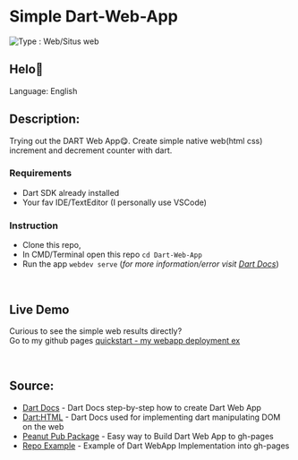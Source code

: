 # Simple Dart-Web-App
<img src="https://img.shields.io/badge/Type-Web%2FSitus%20web-lightgrey" alt="Type : Web/Situs web"> 

## Helo👋

Language: English

## Description: 
  Trying out the DART Web App😋. Create simple native web(html css) increment and decrement counter with dart.

### Requirements
- Dart SDK already installed
- Your fav IDE/TextEditor (I personally use VSCode)

### Instruction
- Clone this repo,
- In CMD/Terminal open this repo ```cd Dart-Web-App```
- Run the app ```webdev serve``` (_for more information/error visit [Dart Docs](https://dart.dev/web/get-started#tools)_)

<br>

## Live Demo
Curious to see the simple web results directly?\
Go to my github pages [quickstart - my webapp deployment ex](https://khip01.github.io/Dart-Web-App/)

<br>

## Source:
- [Dart Docs](https://dart.dev/web) - Dart Docs step-by-step how to create Dart Web App
- [Dart:HTML](https://dart.dev/libraries/dart-html#manipulating-the-dom) - Dart Docs used for implementing dart manipulating DOM on the web 
- [Peanut Pub Package](https://pub.dev/packages/peanut) - Easy way to Build Dart Web App to gh-pages
- [Repo Example](https://github.com/filiph/startup_namer) - Example of Dart WebApp Implementation into gh-pages
